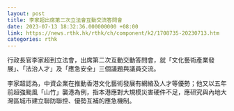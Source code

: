 ```yaml
---
layout: post
title: 李家超出席第二次立法會互動交流答問會
date: 2023-07-13 18:32:36.000000000 +08:00
link: https://news.rthk.hk/rthk/ch/component/k2/1708735-20230713.htm
categories: rthk
---
```


行政長官李家超到立法會，出席第二次互動交動答問會，就「文化藝術產業發展」、「法治人才」及「應急安全」三個議題與議員交流。

李家超認為，中資企業在推動香港文化藝術發展有網絡及人才等優勢；他又以五年前超強颱風「山竹」襲港為例，指本港應對大規模災害硬件不足，應研究與內地大灣區城市建立聯防聯控、優勢互補的應急機制。
